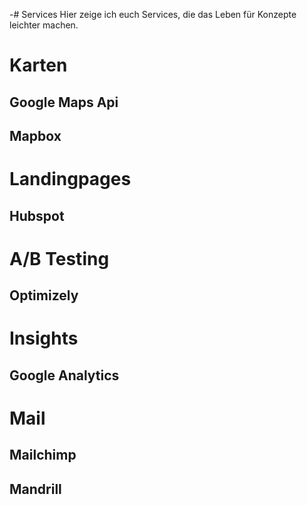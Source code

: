 -# Services
Hier zeige ich euch Services, die das Leben für Konzepte leichter machen.

# Karten
## Google Maps Api
## Mapbox

# Landingpages
## Hubspot

# A/B Testing
## Optimizely

# Insights
## Google Analytics

# Mail
## Mailchimp
## Mandrill